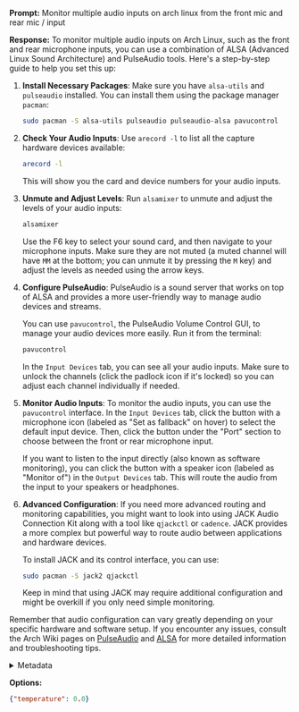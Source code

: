 **Prompt:**
Monitor multiple audio inputs on arch linux from the front mic and rear mic / input

**Response:**
To monitor multiple audio inputs on Arch Linux, such as the front and rear microphone inputs, you can use a combination of ALSA (Advanced Linux Sound Architecture) and PulseAudio tools. Here's a step-by-step guide to help you set this up:

1. **Install Necessary Packages**:
   Make sure you have `alsa-utils` and `pulseaudio` installed. You can install them using the package manager `pacman`:

   ```bash
   sudo pacman -S alsa-utils pulseaudio pulseaudio-alsa pavucontrol
   ```

2. **Check Your Audio Inputs**:
   Use `arecord -l` to list all the capture hardware devices available:

   ```bash
   arecord -l
   ```

   This will show you the card and device numbers for your audio inputs.

3. **Unmute and Adjust Levels**:
   Run `alsamixer` to unmute and adjust the levels of your audio inputs:

   ```bash
   alsamixer
   ```

   Use the F6 key to select your sound card, and then navigate to your microphone inputs. Make sure they are not muted (a muted channel will have `MM` at the bottom; you can unmute it by pressing the `M` key) and adjust the levels as needed using the arrow keys.

4. **Configure PulseAudio**:
   PulseAudio is a sound server that works on top of ALSA and provides a more user-friendly way to manage audio devices and streams.

   You can use `pavucontrol`, the PulseAudio Volume Control GUI, to manage your audio devices more easily. Run it from the terminal:

   ```bash
   pavucontrol
   ```

   In the `Input Devices` tab, you can see all your audio inputs. Make sure to unlock the channels (click the padlock icon if it's locked) so you can adjust each channel individually if needed.

5. **Monitor Audio Inputs**:
   To monitor the audio inputs, you can use the `pavucontrol` interface. In the `Input Devices` tab, click the button with a microphone icon (labeled as "Set as fallback" on hover) to select the default input device. Then, click the button under the "Port" section to choose between the front or rear microphone input.

   If you want to listen to the input directly (also known as software monitoring), you can click the button with a speaker icon (labeled as "Monitor of") in the `Output Devices` tab. This will route the audio from the input to your speakers or headphones.

6. **Advanced Configuration**:
   If you need more advanced routing and monitoring capabilities, you might want to look into using JACK Audio Connection Kit along with a tool like `qjackctl` or `cadence`. JACK provides a more complex but powerful way to route audio between applications and hardware devices.

   To install JACK and its control interface, you can use:

   ```bash
   sudo pacman -S jack2 qjackctl
   ```

   Keep in mind that using JACK may require additional configuration and might be overkill if you only need simple monitoring.

Remember that audio configuration can vary greatly depending on your specific hardware and software setup. If you encounter any issues, consult the Arch Wiki pages on [PulseAudio](https://wiki.archlinux.org/title/PulseAudio) and [ALSA](https://wiki.archlinux.org/title/Advanced_Linux_Sound_Architecture) for more detailed information and troubleshooting tips.

<details><summary>Metadata</summary>

- Duration: 26560 ms
- Datetime: 2023-11-14T18:01:41.187739
- Model: gpt-4-1106-preview

</details>

**Options:**
```json
{"temperature": 0.0}
```

